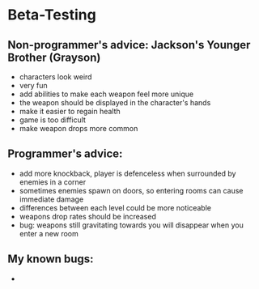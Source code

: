 # Beta-Testing

## Non-programmer's advice: Jackson's Younger Brother (Grayson)
- characters look weird
- very fun
- add abilities to make each weapon feel more unique
- the weapon should be displayed in the character's hands
- make it easier to regain health
- game is too difficult
- make weapon drops more common

## Programmer's advice: 
- add more knockback, player is defenceless when surrounded by enemies in a corner
- sometimes enemies spawn on doors, so entering rooms can cause immediate damage
- differences between each level could be more noticeable
- weapons drop rates should be increased
- bug: weapons still gravitating towards you will disappear when you enter a new room

## My known bugs:
- 